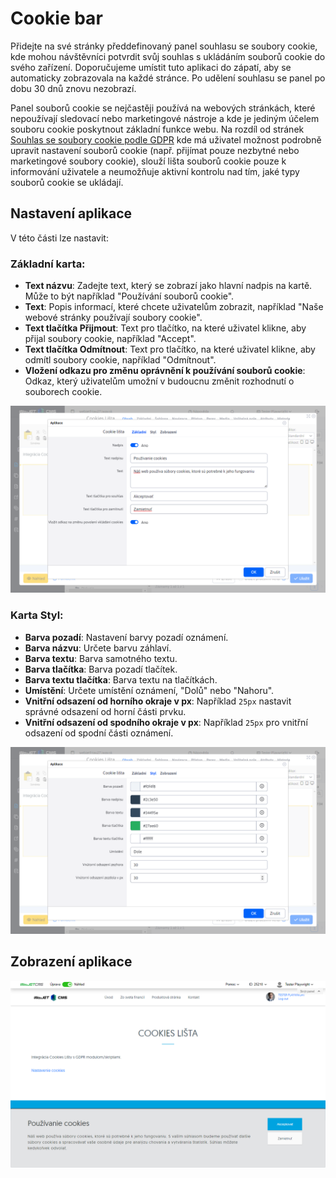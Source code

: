 # Cookie bar

Přidejte na své stránky předdefinovaný panel souhlasu se soubory cookie, kde mohou návštěvníci potvrdit svůj souhlas s ukládáním souborů cookie do svého zařízení. Doporučujeme umístit tuto aplikaci do zápatí, aby se automaticky zobrazovala na každé stránce. Po udělení souhlasu se panel po dobu 30 dnů znovu nezobrazí.

Panel souborů cookie se nejčastěji používá na webových stránkách, které nepoužívají sledovací nebo marketingové nástroje a kde je jediným účelem souboru cookie poskytnout základní funkce webu. Na rozdíl od stránek [Souhlas se soubory cookie podle GDPR](/redactor/apps/gdpr/README) kde má uživatel možnost podrobně upravit nastavení souborů cookie (např. přijímat pouze nezbytné nebo marketingové soubory cookie), slouží lišta souborů cookie pouze k informování uživatele a neumožňuje aktivní kontrolu nad tím, jaké typy souborů cookie se ukládají.

## Nastavení aplikace

V této části lze nastavit:

### Základní karta:
- **Text názvu**: Zadejte text, který se zobrazí jako hlavní nadpis na kartě. Může to být například "Používání souborů cookie".
- **Text**: Popis informací, které chcete uživatelům zobrazit, například "Naše webové stránky používají soubory cookie".
- **Text tlačítka Přijmout**: Text pro tlačítko, na které uživatel klikne, aby přijal soubory cookie, například "Accept".
- **Text tlačítka Odmítnout**: Text pro tlačítko, na které uživatel klikne, aby odmítl soubory cookie, například "Odmítnout".
- **Vložení odkazu pro změnu oprávnění k používání souborů cookie**: Odkaz, který uživatelům umožní v budoucnu změnit rozhodnutí o souborech cookie.

![](editor.png)

### Karta Styl:
- **Barva pozadí**: Nastavení barvy pozadí oznámení.
- **Barva názvu**: Určete barvu záhlaví.
- **Barva textu**: Barva samotného textu.
- **Barva tlačítka**: Barva pozadí tlačítek.
- **Barva textu tlačítka**: Barva textu na tlačítkách.
- **Umístění**: Určete umístění oznámení, "Dolů" nebo "Nahoru".
- **Vnitřní odsazení od horního okraje v px**: Například `25px` nastavit správné odsazení od horní části prvku.
- **Vnitřní odsazení od spodního okraje v px**: Například `25px` pro vnitřní odsazení od spodní části oznámení.

![](editor-style.png)

## Zobrazení aplikace

![](app-cookiebar.png)
